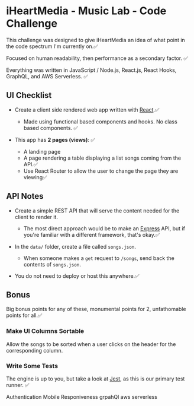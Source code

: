 # iHeartMedia - Music Lab - Code Challenge

This challenge was designed to give iHeartMedia an idea of what point in the code spectrum I'm currently on.✅

Focused on human readability, then performance as a secondary factor. ✅

Everything was written in JavaScript / Node.js, React.js, React Hooks, GraphQL, and AWS Serverless. ✅

## UI Checklist

- Create a client side rendered web app written with [React](https://reactjs.org/).✅

  - Made using functional based components and hooks. No class based components. ✅
- This app has **2 pages (views)**: ✅
  - A landing page
  - A page rendering a table displaying a list songs coming from the API.✅
  - Use React Router to allow the user to change the page they are viewing✅

## API Notes

- Create a simple REST API that will serve the content needed for the client to render it.
  - The most direct approach would be to make an [Express](https://expressjs.com) API, but if you're familiar with a different framework, that's okay.✅

- In the `data/` folder, create a file called `songs.json`.
  - When someone makes a `get` request to `/songs`, send back the contents of `songs.json`.

- You do not need to deploy or host this anywhere.✅

## Bonus

Big bonus points for any of these, monumental points for 2, unfathomable points for all.✅

### Make UI Columns Sortable

Allow the songs to be sorted when a user clicks on the header for the corresponding column.

### Write Some Tests

The engine is up to you, but take a look at [Jest](https://jestjs.io/), as this is our primary test runner. ✅

Authentication
Mobile Responiveness
grpahQl
aws serverless
